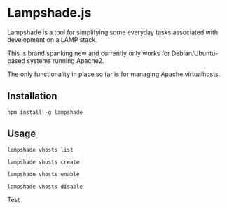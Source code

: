 # Lampshade.js

Lampshade is a tool for simplifying some everyday tasks associated with development on a LAMP stack.

This is brand spanking new and currently only works for Debian/Ubuntu-based systems running Apache2.

The only functionality in place so far is for managing Apache virtualhosts.

## Installation
`npm install -g lampshade`

## Usage
`lampshade vhosts list`

`lampshade vhosts create`

`lampshade vhosts enable`

`lampshade vhosts disable`

Test
